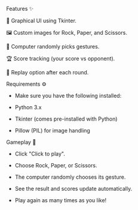 Features ✨


🎨 Graphical UI using Tkinter.

🖼️ Custom images for Rock, Paper, and Scissors.

🤖 Computer randomly picks gestures.

🏆 Score tracking (your score vs opponent).

🔄 Replay option after each round.


Requirements ⚙️

- Make sure you have the following installed:

- Python 3.x

- Tkinter (comes pre-installed with Python)

- Pillow (PIL) for image handling


Gameplay 🎲


- Click "Click to play".

- Choose Rock, Paper, or Scissors.

- The computer randomly chooses its gesture.

- See the result and scores update automatically.

- Play again as many times as you like!
